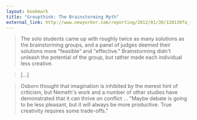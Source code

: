 ```yaml
---
layout: bookmark
title: "Groupthink: The Brainstorming Myth"
external_link: http://www.newyorker.com/reporting/2012/01/30/120130fa_fact_lehrer?currentPage=all
---
```

>The solo students came up with roughly twice as many solutions as the brainstorming groups, and a panel of judges deemed their solutions more "feasible" and "effective." Brainstorming didn't unleash the potential of the group, but rather made each individual less creative.

>[...]

>Osborn thought that imagination is inhibited by the merest hint of criticism, but Nemeth's work and a number of other studies have demonstrated that it can thrive on conflict ... "Maybe debate is going to be less pleasant, but it will always be more productive. True creativity requires some trade-offs."